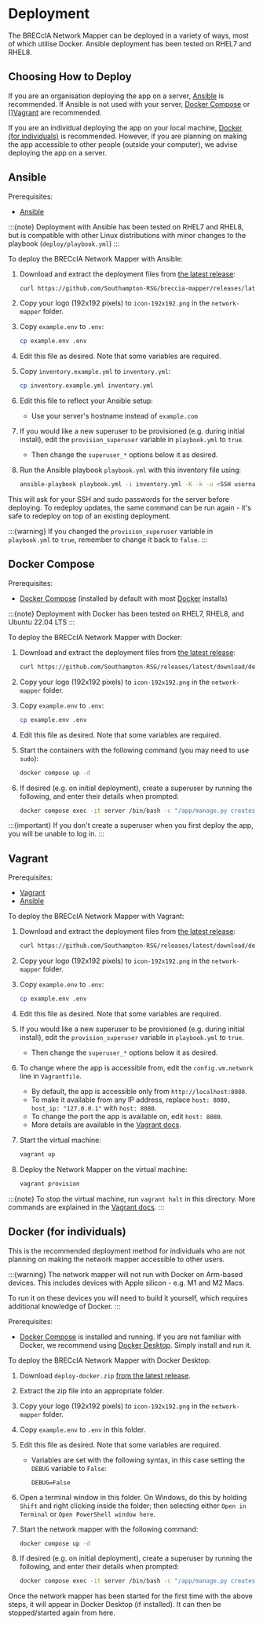 # Deployment

The BRECcIA Network Mapper can be deployed in a variety of ways, most of which utilise Docker.
Ansible deployment has been tested on RHEL7 and RHEL8.

## Choosing How to Deploy

If you are an organisation deploying the app on a server, [Ansible](#ansible) is recommended. If Ansible is not used with your server, [Docker Compose](#docker-compose) or [][Vagrant](#vagrant) are recommended.

If you are an individual deploying the app on your local machine, [Docker (for individuals)](#docker-for-individuals) is recommended. However, if you are planning on making the app accessible to other people (outside your computer), we advise deploying the app on a server.

## Ansible

Prerequisites:

- [Ansible](https://www.ansible.com/)

:::{note}
Deployment with Ansible has been tested on RHEL7 and RHEL8, but is compatible with other Linux distributions with minor changes to the playbook (`deploy/playbook.yml`)
:::

To deploy the BRECcIA Network Mapper with Ansible:

1. Download and extract the deployment files from [the latest release](https://github.com/Southampton-RSG/breccia-mapper/releases/latest):

    ```bash
    curl https://github.com/Southampton-RSG/breccia-mapper/releases/latest/download/deploy-ansible.tar | tar xzv && cd network-mapper
    ```

2. Copy your logo (192x192 pixels) to `icon-192x192.png` in the `network-mapper` folder.

3. Copy `example.env` to `.env`:

    ```bash
    cp example.env .env
    ```

4. Edit this file as desired. Note that some variables are required.
5. Copy `inventory.example.yml` to `inventory.yml`:

    ```bash
    cp inventory.example.yml inventory.yml
    ```

6. Edit this file to reflect your Ansible setup:
    - Use your server's hostname instead of `example.com`
7. If you would like a new superuser to be provisioned (e.g. during initial install), edit the `provision_superuser` variable in `playbook.yml` to `true`.
    - Then change the `superuser_*` options below it as desired.
8. Run the Ansible playbook `playbook.yml` with this inventory file using:

    ```bash
    ansible-playbook playbook.yml -i inventory.yml -K -k -u <SSH username>
    ```

This will ask for your SSH and sudo passwords for the server before deploying.
To redeploy updates, the same command can be run again - it's safe to redeploy on top of an existing deployment.

:::{warning}
If you changed the `provision_superuser` variable in `playbook.yml` to `true`, remember to change it back to `false`.
:::


## Docker Compose

Prerequisites:

- [Docker Compose](https://docs.docker.com/compose) (installed by default with most [Docker](https://docker.com/) installs)

:::{note}
Deployment with Docker has been tested on RHEL7, RHEL8, and Ubuntu 22.04 LTS
:::

To deploy the BRECcIA Network Mapper with Docker:

1. Download and extract the deployment files from [the latest release](https://github.com/Southampton-RSG/breccia-mapper/releases/latest):

    ```bash
    curl https://github.com/Southampton-RSG/releases/latest/download/deploy-docker.tar | tar xzv && cd network-mapper
    ```

2. Copy your logo (192x192 pixels) to `icon-192x192.png` in the `network-mapper` folder.
3. Copy `example.env` to `.env`:

    ```bash
    cp example.env .env
    ```

4. Edit this file as desired. Note that some variables are required.
5. Start the containers with the following command (you may need to use `sudo`):

    ```bash
    docker compose up -d
    ```

6. If desired (e.g. on initial deployment), create a superuser by running the following, and enter their details when prompted:

    ```bash
    docker compose exec -it server /bin/bash -c "/app/manage.py createsuperuser"
    ```

:::{important}
If you don't create a superuser when you first deploy the app, you will be unable to log in.
:::

## Vagrant

Prerequisites:

- [Vagrant](https://www.vagrantup.com/)
- [Ansible](https://www.ansible.com/)

To deploy the BRECcIA Network Mapper with Vagrant:

1. Download and extract the deployment files from [the latest release](https://github.com/Southampton-RSG/breccia-mapper/releases/latest):

    ```bash
    curl https://github.com/Southampton-RSG/releases/latest/download/deploy-vagrant.tar | tar xzv && cd network-mapper
    ```

2. Copy your logo (192x192 pixels) to `icon-192x192.png` in the `network-mapper` folder.
3. Copy `example.env` to `.env`:

    ```bash
    cp example.env .env
    ```

4. Edit this file as desired. Note that some variables are required.
5. If you would like a new superuser to be provisioned (e.g. during initial install), edit the `provision_superuser` variable in `playbook.yml` to `true`.
    - Then change the `superuser_*` options below it as desired.
6. To change where the app is accessible from, edit the `config.vm.network` line in `Vagrantfile`.
    - By default, the app is accessible only from `http://localhost:8080`.
    - To make it available from any IP address, replace `host: 8080, host_ip: "127.0.0.1"` with `host: 8080`.
    - To change the port the app is available on, edit `host: 8080`.
    - More details are available in the [Vagrant docs](https://developer.hashicorp.com/vagrant/docs/networking).
6. Start the virtual machine:

    ```bash
    vagrant up
    ```

7. Deploy the Network Mapper on the virtual machine:

    ```bash
    vagrant provision
    ```


:::{note}
To stop the virtual machine, run `vagrant halt` in this directory. More commands are explained in the [Vagrant docs](https://developer.hashicorp.com/vagrant/docs/cli).
:::

## Docker (for individuals)

This is the recommended deployment method for individuals who are not planning on making the network mapper accessible to other users.

:::{warning}
The network mapper will not run with Docker on Arm-based devices. This includes devices with Apple silicon - e.g. M1 and M2 Macs.

To run it on these devices you will need to build it yourself, which requires additional knowledge of Docker.
:::

Prerequisites:

- [Docker Compose](https://docs.docker.com/compose) is installed and running. If you are not familiar with Docker, we recommend using [Docker Desktop](https://docs.docker.com/desktop/). Simply install and run it.

To deploy the BRECcIA Network Mapper with Docker Desktop:

1. Download `deploy-docker.zip` [from the latest release](https://github.com/Southampton-RSG/breccia-mapper/releases/latest).
2. Extract the zip file into an appropriate folder.
3. Copy your logo (192x192 pixels) to `icon-192x192.png` in the `network-mapper` folder.
4. Copy `example.env` to `.env` in this folder.
5. Edit this file as desired. Note that some variables are required.
    
    - Variables are set with the following syntax, in this case setting the `DEBUG` variable to `False`:
    
        ```Dotenv
        DEBUG=False
        ```

6. Open a terminal window in this folder. On Windows, do this by holding `Shift` and right clicking inside the folder; then selecting either `Open in Terminal` or `Open PowerShell window here`.
6. Start the network mapper with the following command:

    ```bash
    docker compose up -d
    ```

7. If desired (e.g. on initial deployment), create a superuser by running the following, and enter their details when prompted:

    ```bash
    docker compose exec -it server /bin/bash -c "/app/manage.py createsuperuser"
    ```

Once the network mapper has been started for the first time with the above steps, it will appear in Docker Desktop (if installed). It can then be stopped/started again from here.


